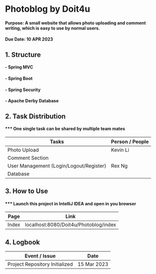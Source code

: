# Photoblog by Doit4u
#### Purpose: A small website that allows photo uploading and comment writing, which is easy to use by normal users. 
#### Due Date: 10 APR 2023

## 1. Structure
#### - Spring MVC
#### - Spring Boot
#### - Spring Security
#### - Apache Derby Database

## 2. Task Distribution
#### *** One single task can be shared by multiple team mates
| Tasks | Person / People |
| -| - |
| Photo Upload | Kevin Li  |
| Comment Section  |  |
| User Management (Login/Logout/Register) | Rex Ng |
| Database |  |

## 3. How to Use
#### *** Launch this project in IntelliJ IDEA and open in you browser
| Page | Link |
| - | - |
| Index | localhost:8080/Doit4u/Photoblog/index |

## 4. Logbook
| Event / Issue | Date |
| - | - |
| Project Repository Initialized | 15 Mar 2023 |
